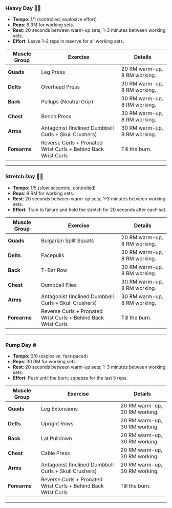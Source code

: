 

### **Heavy Day** 🏋️‍♂️
- **Tempo**: 1/1 (controlled, explosive effort)
- **Reps**: 8 RM for working sets.  
- **Rest**: 20 seconds between warm-up sets; 1–3 minutes between working sets.  
- **Effort**: Leave 1–2 reps in reserve for all working sets.

| **Muscle Group** | **Exercise**                          | **Details**                                  |
|------------------|---------------------------------------|----------------------------------------------|
| **Quads**        | Leg Press                            | 20 RM warm-up, 8 RM working.                 |
| **Delts**        | Overhead Press                       | 30 RM warm-up, 8 RM working.                 |
| **Back**         | Pullups (Neutral Grip)               | 30 RM warm-up, 8 RM working.                 |
| **Chest**        | Bench Press                          | 30 RM warm-up, 8 RM working.                 |
| **Arms**         | Antagonist (Inclined Dumbbell Curls + Skull Crushers) | 30 RM warm-up, 8 RM working. |
| **Forearms**     | Reverse Curls + Pronated Wrist Curls + Behind Back Wrist Curls | Till the burn.            |

---

### **Stretch Day** 🧘‍♂️
- **Tempo**: 1/5 (slow eccentric, controlled)
- **Reps**: 8 RM for working sets.  
- **Rest**: 20 seconds between warm-up sets; 1–3 minutes between working sets.  
- **Effort**: Train to failure and hold the stretch for 20 seconds after each set.

| **Muscle Group** | **Exercise**                          | **Details**                                  |
|------------------|---------------------------------------|----------------------------------------------|
| **Quads**        | Bulgarian Split Squats               | 20 RM warm-up, 8 RM working.                 |
| **Delts**        | Facepulls                            | 30 RM warm-up, 8 RM working.                 |
| **Back**         | T-Bar Row                            | 30 RM warm-up, 8 RM working.                 |
| **Chest**        | Dumbbell Flies                       | 30 RM warm-up, 8 RM working.                 |
| **Arms**         | Antagonist (Inclined Dumbbell Curls + Skull Crushers) | 30 RM warm-up, 8 RM working. |
| **Forearms**     | Reverse Curls + Pronated Wrist Curls + Behind Back Wrist Curls | Till the burn.            |

---

### **Pump Day** 🔥
- **Tempo**: 0/0 (explosive, fast-paced)
- **Reps**: 30 RM for working sets.  
- **Rest**: 20 seconds between warm-up sets; 1–3 minutes between working sets.  
- **Effort**: Push until the burn; squeeze for the last 5 reps.

| **Muscle Group** | **Exercise**                          | **Details**                                  |
|------------------|---------------------------------------|----------------------------------------------|
| **Quads**        | Leg Extensions                       | 20 RM warm-up, 30 RM working.                |
| **Delts**        | Upright Rows                         | 20 RM warm-up, 30 RM working.                |
| **Back**         | Lat Pulldown                         | 20 RM warm-up, 30 RM working.                |
| **Chest**        | Cable Press                          | 20 RM warm-up, 30 RM working.                |
| **Arms**         | Antagonist (Inclined Dumbbell Curls + Skull Crushers) | 20 RM warm-up, 30 RM working. |
| **Forearms**     | Reverse Curls + Pronated Wrist Curls + Behind Back Wrist Curls | Till the burn.            |

---
